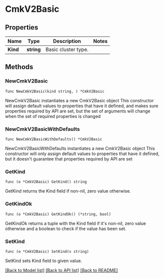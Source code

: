 # CmkV2Basic

## Properties

Name | Type | Description | Notes
------------ | ------------- | ------------- | -------------
**Kind** | **string** | Basic cluster type.  | 

## Methods

### NewCmkV2Basic

`func NewCmkV2Basic(kind string, ) *CmkV2Basic`

NewCmkV2Basic instantiates a new CmkV2Basic object
This constructor will assign default values to properties that have it defined,
and makes sure properties required by API are set, but the set of arguments
will change when the set of required properties is changed

### NewCmkV2BasicWithDefaults

`func NewCmkV2BasicWithDefaults() *CmkV2Basic`

NewCmkV2BasicWithDefaults instantiates a new CmkV2Basic object
This constructor will only assign default values to properties that have it defined,
but it doesn't guarantee that properties required by API are set

### GetKind

`func (o *CmkV2Basic) GetKind() string`

GetKind returns the Kind field if non-nil, zero value otherwise.

### GetKindOk

`func (o *CmkV2Basic) GetKindOk() (*string, bool)`

GetKindOk returns a tuple with the Kind field if it's non-nil, zero value otherwise
and a boolean to check if the value has been set.

### SetKind

`func (o *CmkV2Basic) SetKind(v string)`

SetKind sets Kind field to given value.



[[Back to Model list]](../README.md#documentation-for-models) [[Back to API list]](../README.md#documentation-for-api-endpoints) [[Back to README]](../README.md)



